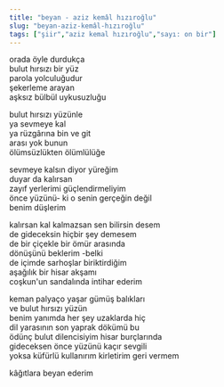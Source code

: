 ```yaml
---
title: "beyan - aziz kemâl hızıroğlu"
slug: "beyan-aziz-kemâl-hızıroğlu"
tags: ["şiir","aziz kemal hızıroğlu","sayı: on bir"]
---
```


orada öyle durdukça\
bulut hırsızı bir yüz\
parola yolculuğudur\
şekerleme arayan\
aşksız bülbül uykusuzluğu

bulut hırsızı yüzünle\
ya sevmeye kal\
ya rüzgârına bin ve git\
arası yok bunun\
ölümsüzlükten ölümlülüğe

sevmeye kalsın diyor yüreğim\
duyar da kalırsan\
zayıf yerlerimi güçlendirmeliyim\
önce yüzünü- ki o senin gerçeğin değil\
benim düşlerim

kalırsan kal kalmazsan sen bilirsin desem\
de gideceksin hiçbir şey demesem\
de bir çiçekle bir ömür arasında\
dönüşünü beklerim -belki\
de içimde sarhoşlar biriktirdiğim\
aşağılık bir hisar akşamı\
coşkun'un sandalında intihar ederim

keman palyaço yaşar gümüş balıkları\
ve bulut hırsızı yüzün\
benim yanımda her şey uzaklarda hiç\
dil yarasının son yaprak dökümü bu\
ödünç bulut dilencisiyim hisar burçlarında\
gideceksen önce yüzünü kaçır sevgili\
yoksa küfürlü kullanırım kirletirim geri vermem

kâğıtlara beyan ederim

